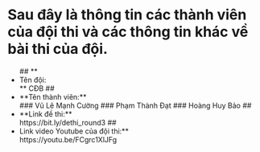 # **Sau đây là thông tin các thành viên của đội thi và các thông tin khác về bài thi của đội.**
<ul>
## **<li>Tên đội:</li>** CĐB
##  <li>**Tên thành viên:**</li>
###    Vũ Lê Mạnh Cường
###    Phạm Thành Đạt
###    Hoàng Huy Bảo
## <li>**Link đề thi:**</li> https://bit.ly/dethi_round3
## <li>Link video Youtube của đội thi:**</li> https://youtu.be/FCgrc1XlJFg
</ul>
